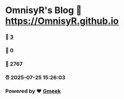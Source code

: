 # OmnisyR's Blog :link: https://OmnisyR.github.io 
### :page_facing_up: [3](https://OmnisyR.github.io/tag.html) 
### :speech_balloon: 0 
### :hibiscus: 2767 
### :alarm_clock: 2025-07-25 15:26:03 
### Powered by :heart: [Gmeek](https://github.com/Meekdai/Gmeek)
